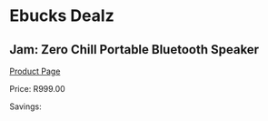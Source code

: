 
# Ebucks Dealz
## Jam: Zero Chill Portable Bluetooth Speaker
[Product Page](https://www.ebucks.com/web/shop/productSelected.do?prodId=1179025267&catId=1048640943)

Price: R999.00

Savings: 


	